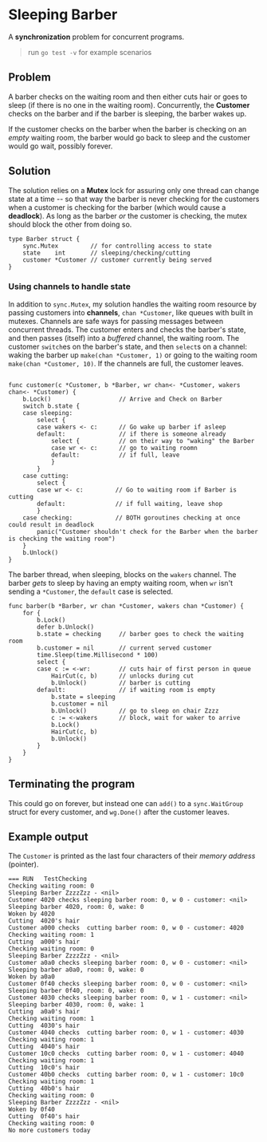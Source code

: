 # Sleeping Barber

A **synchronization** problem for concurrent programs.

> run `go test -v` for example scenarios

## Problem

A barber checks on the waiting room and then either cuts hair or goes to sleep (if there is no one in the waiting room). Concurrently, the **Customer** checks on the barber and if the barber is sleeping, the barber wakes up.

If the customer checks on the barber when the barber is checking on an _empty_ waiting room, the barber would go back to sleep and the customer would go wait, possibly forever.

## Solution

The solution relies on a **Mutex** lock for assuring only one thread can change state at a time -- so that way the barber is never checking for the customers when a customer is checking for the barber (which would cause a **deadlock**). As long as the barber _or_ the customer is checking, the mutex should block the other from doing so.

```
type Barber struct {
    sync.Mutex         // for controlling access to state
    state    int       // sleeping/checking/cutting
    customer *Customer // customer currently being served
}
```

### Using channels to handle state

In addition to `sync.Mutex`, my solution handles the waiting room resource by passing customers into **channels**, `chan *Customer`, like queues with built in mutexes. Channels are safe ways for passing messages between concurrent threads. The customer enters and checks the barber's state, and then passes (itself) into a _buffered_ channel, the waiting room. The customer `switch`es on the barber's state, and then `select`s on a channel: waking the barber up `make(chan *Customer, 1)` or going to the waiting room `make(chan *Customer, 10)`. If the channels are full, the customer leaves.

```

func customer(c *Customer, b *Barber, wr chan<- *Customer, wakers chan<- *Customer) {
    b.Lock()                   // Arrive and Check on Barber
    switch b.state {
    case sleeping:
        select {
        case wakers <- c:      // Go wake up barber if asleep
        default:               // if there is someone already
            select {           // on their way to "waking" the Barber
            case wr <- c:      // go to waiting roomn
            default:           // if full, leave
            }
        }
    case cutting:
        select {
        case wr <- c:         // Go to waiting room if Barber is cutting
        default:              // if full waiting, leave shop
        }
    case checking:            // BOTH goroutines checking at once could result in deadlock
        panic("Customer shouldn't check for the Barber when the barber is checking the waiting room")
    }
    b.Unlock()
}
```

The barber thread, when sleeping, blocks on the `wakers` channel. The barber _gets_ to sleep by having an empty waiting room, when `wr` isn't sending a `*Customer`, the `default` case is selected.

```
func barber(b *Barber, wr chan *Customer, wakers chan *Customer) {
    for {
        b.Lock()
        defer b.Unlock()
        b.state = checking     // barber goes to check the waiting room
        b.customer = nil       // current served customer
        time.Sleep(time.Millisecond * 100)
        select {
        case c := <-wr:        // cuts hair of first person in queue
            HairCut(c, b)      // unlocks during cut
            b.Unlock()         // barber is cutting
        default:               // if waiting room is empty
            b.state = sleeping
            b.customer = nil
            b.Unlock()         // go to sleep on chair Zzzz
            c := <-wakers      // block, wait for waker to arrive
            b.Lock()
            HairCut(c, b)
            b.Unlock()
        }
    }
}
```

## Terminating the program

This could go on forever, but instead one can `add()` to a `sync.WaitGroup` struct for every customer, and `wg.Done()` after the customer leaves.

## Example output

The `Customer` is printed as the last four characters of their _memory address_ (pointer).

```
=== RUN   TestChecking
Checking waiting room: 0
Sleeping Barber ZzzzZzz - <nil>
Customer 4020 checks sleeping barber room: 0, w 0 - customer: <nil>
Sleeping barber 4020, room: 0, wake: 0
Woken by 4020
Cutting  4020's hair
Customer a000 checks  cutting barber room: 0, w 0 - customer: 4020
Checking waiting room: 1
Cutting  a000's hair
Checking waiting room: 0
Sleeping Barber ZzzzZzz - <nil>
Customer a0a0 checks sleeping barber room: 0, w 0 - customer: <nil>
Sleeping barber a0a0, room: 0, wake: 0
Woken by a0a0
Customer 0f40 checks sleeping barber room: 0, w 0 - customer: <nil>
Sleeping barber 0f40, room: 0, wake: 0
Customer 4030 checks sleeping barber room: 0, w 1 - customer: <nil>
Sleeping barber 4030, room: 0, wake: 1
Cutting  a0a0's hair
Checking waiting room: 1
Cutting  4030's hair
Customer 4040 checks  cutting barber room: 0, w 1 - customer: 4030
Checking waiting room: 1
Cutting  4040's hair
Customer 10c0 checks  cutting barber room: 0, w 1 - customer: 4040
Checking waiting room: 1
Cutting  10c0's hair
Customer 40b0 checks  cutting barber room: 0, w 1 - customer: 10c0
Checking waiting room: 1
Cutting  40b0's hair
Checking waiting room: 0
Sleeping Barber ZzzzZzz - <nil>
Woken by 0f40
Cutting  0f40's hair
Checking waiting room: 0
No more customers today
```
